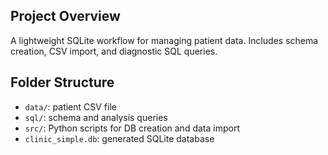 ## Project Overview
A lightweight SQLite workflow for managing patient data. Includes schema creation, CSV import, and diagnostic SQL queries.

## Folder Structure
- `data/`: patient CSV file  
- `sql/`: schema and analysis queries  
- `src/`: Python scripts for DB creation and data import  
- `clinic_simple.db`: generated SQLite database